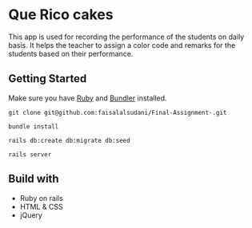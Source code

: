 # Que Rico cakes

This app is used for recording the performance of the students on daily basis. It helps the teacher to assign a color code and remarks for the students based on their performance.


## Getting Started

Make sure you have [Ruby](https://www.ruby-lang.org) and [Bundler](http://bundler.io) installed.

```
git clone git@github.com:faisalalsudani/Final-Assignment-.git
```

```
bundle install
```

```
rails db:create db:migrate db:seed
```

```
rails server
```

## Build with

- Ruby on rails
- HTML & CSS
- jQuery
